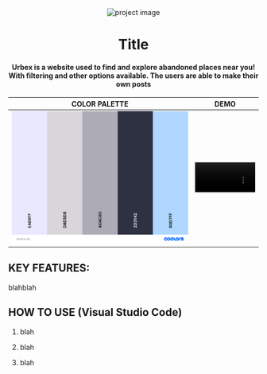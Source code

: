 <div align="center">
  <img style="width: 30%;" src="" alt="project image">  
  
# **Title**

#### Urbex is a website used to find and explore abandoned places near you! With filtering and other options available. The users are able to make their own posts

|                                 COLOR PALETTE                                 |                                             DEMO                                              |
| :---------------------------------------------------------------------------: | :-------------------------------------------------------------------------------------------: |
| <img style="width: 100%;" src="read-me/travel-color.png" alt="Color Palette"> | <video width=100% controls><source src="read-me/demo.mp4" type="video/mp4">DEMO Video</video> |

</div>

## **KEY FEATURES:**

blahblah

## **HOW TO USE (Visual Studio Code)**

1. blah

2. blah

3. blah

